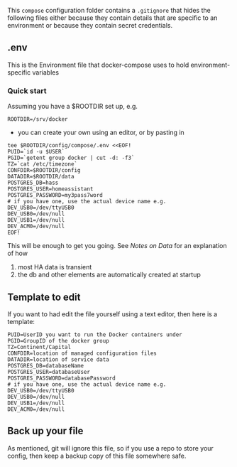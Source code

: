 This `compose` configuration folder contains a `.gitignore` 
that hides the following files either because they contain 
details that are specific to an environment 
or because they contain secret credentials. 

## .env

This is the Environment file that docker-compose uses to 
hold environment-specific variables

### Quick start

Assuming you have a $ROOTDIR set up, e.g. 

```
ROOTDIR=/srv/docker
```

* you can create your own using an editor, or by pasting in

```
tee $ROOTDIR/config/compose/.env <<EOF!
PUID=`id -u $USER`
PGID=`getent group docker | cut -d: -f3`
TZ=`cat /etc/timezone`
CONFDIR=$ROOTDIR/config
DATADIR=$ROOTDIR/data
POSTGRES_DB=hass
POSTGRES_USER=homeassistant
POSTGRES_PASSWORD=my3pass7word
# if you have one, use the actual device name e.g.  DEV_USB0=/dev/ttyUSB0
DEV_USB0=/dev/null
DEV_USB1=/dev/null
DEV_ACM0=/dev/null
EOF!
```

This will be enough to get you going. 
See _Notes on Data_ for an explanation of how 

1. most HA data is transient 
2. the db and other elements are automatically created at startup

## Template to edit

If you want to had edit the file yourself using a text editor, 
then here is a template:

```
PUID=UserID you want to run the Docker containers under
PGID=GroupID of the docker group
TZ=Continent/Capital
CONFDIR=location of managed configuration files
DATADIR=location of service data
POSTGRES_DB=databaseName
POSTGRES_USER=databaseUser
POSTGRES_PASSWORD=databasePassword
# if you have one, use the actual device name e.g.  DEV_USB0=/dev/ttyUSB0
DEV_USB0=/dev/null
DEV_USB1=/dev/null
DEV_ACM0=/dev/null
```

## Back up your file

As mentioned, git will ignore this file, 
so if you use a repo to store your config, 
then keep a backup copy of this file somewhere safe. 
